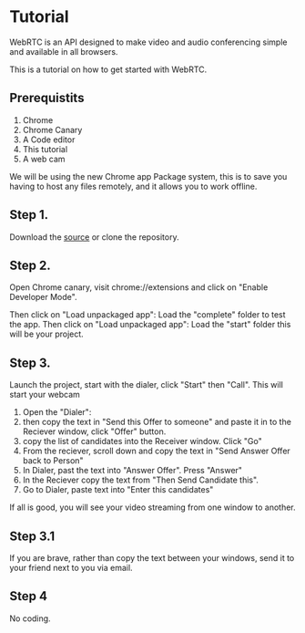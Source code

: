 Tutorial
========

WebRTC is an API designed to make video and audio conferencing simple
and available in all browsers.

This is a tutorial on how to get started with WebRTC.

Prerequistits
-------------

1.   Chrome
2.   Chrome Canary
3.   A Code editor
4.   This tutorial
5.   A web cam

We will be using the new Chrome app Package system, this is to save you
having to host any files remotely, and it allows you to work offline.

Step 1.
-------

Download the [source](https://github.com/PaulKinlan/WebRTCApp-Tutorial/downloads) or clone
the repository.

Step 2.
-------

Open Chrome canary, visit chrome://extensions and click on "Enable Developer Mode".

Then click on "Load unpackaged app":  Load the "complete" folder to test the app.
Then click on "Load unpackaged app":  Load the "start" folder this will be your project.

Step 3.
-------

Launch the project, start with the dialer, click "Start" then "Call".  This will start your webcam

1.  Open the "Dialer":
2.  then copy the text in "Send this Offer to someone" and paste it in to the Reciever window, click "Offer" button.
3.  copy the list of candidates into the Receiver window. Click "Go"
4.  From the reciever, scroll down and copy the text in "Send Answer Offer back to Person"
5.  In Dialer, past the text into "Answer Offer".  Press "Answer"
6.  In the Reciever copy the text from "Then Send Candidate this". 
7.  Go to Dialer, paste text into "Enter this candidates"

If all is good, you will see your video streaming from one window to another.

Step 3.1
--------

If you are brave, rather than copy the text between your windows, send it to your friend next to you via email.

Step 4
------

No coding.


